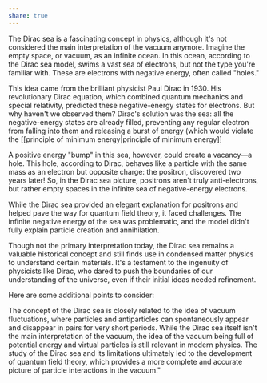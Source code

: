 ```yaml
---
share: true
---
```



The Dirac sea is a fascinating concept in physics, although it's not considered the main interpretation of the vacuum anymore. Imagine the empty space, or vacuum, as an infinite ocean. In this ocean, according to the Dirac sea model, swims a vast sea of electrons, but not the type you're familiar with. These are electrons with negative energy, often called "holes."

This idea came from the brilliant physicist Paul Dirac in 1930. His revolutionary Dirac equation, which combined quantum mechanics and special relativity, predicted these negative-energy states for electrons. But why haven't we observed them? Dirac's solution was the sea: all the negative-energy states are already filled, preventing any regular electron from falling into them and releasing a burst of energy (which would violate the [[principle of minimum energy|principle of minimum energy]]

A positive energy "bump" in this sea, however, could create a vacancy—a hole. This hole, according to Dirac, behaves like a particle with the same mass as an electron but opposite charge: the positron, discovered two years later! So, in the Dirac sea picture, positrons aren't truly anti-electrons, but rather empty spaces in the infinite sea of negative-energy electrons.

While the Dirac sea provided an elegant explanation for positrons and helped pave the way for quantum field theory, it faced challenges. The infinite negative energy of the sea was problematic, and the model didn't fully explain particle creation and annihilation.

Though not the primary interpretation today, the Dirac sea remains a valuable historical concept and still finds use in condensed matter physics to understand certain materials. It's a testament to the ingenuity of physicists like Dirac, who dared to push the boundaries of our understanding of the universe, even if their initial ideas needed refinement.

Here are some additional points to consider:

The concept of the Dirac sea is closely related to the idea of vacuum fluctuations, where particles and antiparticles can spontaneously appear and disappear in pairs for very short periods.
While the Dirac sea itself isn't the main interpretation of the vacuum, the idea of the vacuum being full of potential energy and virtual particles is still relevant in modern physics.
The study of the Dirac sea and its limitations ultimately led to the development of quantum field theory, which provides a more complete and accurate picture of particle interactions in the vacuum."
